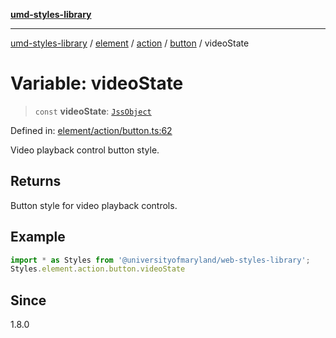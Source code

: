 [**umd-styles-library**](../../../../../../README.md)

***

[umd-styles-library](../../../../../../modules.md) / [element](../../../../../README.md) / [action](../../../README.md) / [button](../README.md) / videoState

# Variable: videoState

> `const` **videoState**: [`JssObject`](../../../../../../utilities/namespaces/transform/type-aliases/JssObject.md)

Defined in: [element/action/button.ts:62](https://github.com/UMD-Digital/design-system/blob/ed6189804bf5f4c4fcbe5325b54aac33ac48d614/packages/styles/source/element/action/button.ts#L62)

Video playback control button style.

## Returns

Button style for video playback controls.

## Example

```typescript
import * as Styles from '@universityofmaryland/web-styles-library';
Styles.element.action.button.videoState
```

## Since

1.8.0
